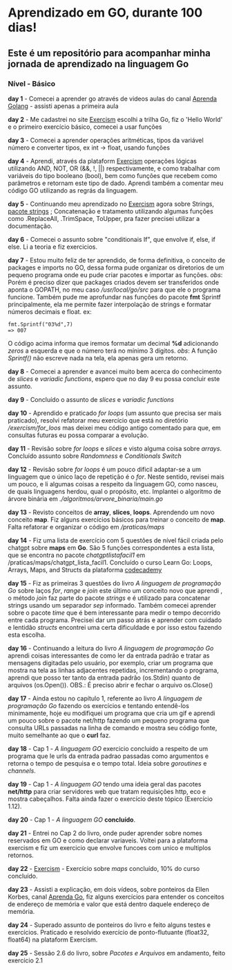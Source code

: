 # Aprendizado em GO, durante 100 dias!

## Este é um repositório para acompanhar minha jornada de aprendizado na linguagem Go

### Nível - Básico

__day 1__ - Comecei a aprender go através de videos aulas do canal [Aprenda Golang](https://youtu.be/bOlnyWOjVIo?si=kdFFeu08PQa5Leu1) - assisti apenas a primeira aula

__day 2__ - Me cadastrei no site [Exercism](https://exercism.org) escolhi a trilha Go, fiz o 'Hello World' e o primeiro exercício básico, comecei a usar funções

__day 3__ - Comecei a aprender operações aritméticas, tipos da variável número e converter tipos, ex int -> float, usando funções 

__day 4__ - Aprendi, através da plataform [Exercism](https://exercism.org) operações lógicas utilizando AND, NOT, OR (&&, !, ||) respectivamente, e como trabalhar com variáveis do tipo booleano (bool), bem como funções que recebem como parâmetros e retornam
este tipo de dado. Aprendi também a comentar meu código GO utilizando as regrás da linguagem.

__day 5__ - Continuando meu aprendizado no [Exercism](https://exercism.org) agora sobre Strings, [pacote strings](https://pkg.go.dev/strings#pkg-functions) ; Concatenação e tratamento utilizando algumas funções como .ReplaceAll, .TrimSpace, ToUpper, pra fazer precisei utilizar a documentação. 

__day 6__ - Comecei o assunto sobre "conditionais If", que envolve if, else, if else. Li a teoria e fiz exercicios.

__day 7__ - Estou muito feliz de ter aprendido, de forma definitiva, o conceito de packages e imports no GO, dessa forma pude organizar os diretorios de um pequeno programa
onde eu pude criar pacotes e importar as funções. 
_obs_: Porém é preciso dizer que packages criados devem ser transferidos onde aponta o GOPATH, no meu caso _/usr/local/go/src_ para que ele o programa funcione.
Também pude me aprofundar nas funções do pacote __fmt__ Sprintf principalmente, ela me permite fazer interpolação de strings e formatar números decimais e float.
ex:
```
fmt.Sprintf("03%d",7)
=> 007
```
O código acima informa que iremos formatar um decimal __%d__ adicionando _zeros_ a esquerda e que o número terá no mínimo 3 dígitos.
_obs_: A função _Sprintf()_ não escreve nada na tela, ela apenas gera um retorno.

__day 8__ - Comecei a aprender e avancei muito bem acerca do conhecimento de _slices_ e _variadic functions_, espero que no day 9 eu possa concluir este assunto.

__day 9__ - Concluído o assunto de _slices_ e _variadic functions_

__day 10__ - Aprendido e praticado _for loops_ (um assunto que precisa ser mais praticado), resolvi refatorar meu exercício que está no diretório _/exercism/for_loos_ mas deixei meu código antigo comentado para que, em consultas futuras eu possa comparar a evolução.

__day 11__ - Revisão sobre _for loops_ e _slices_ e visto alguma coisa sobre _arrays_. Concluído assunto sobre _Randomness_ e _Conditionals Switch_

__day 12__ - Revisão sobre _for loops_ é um pouco dificil adaptar-se a um linguagem que o único laço de repetição é o _for_. Neste sentido, revisei mais um pouco, e li algumas coisas a respeito da linguagem GO, como nasceu, de quais linguagens herdou, qual o propósito, etc.
Implantei o algoritmo de árvore binária em _./algoritmos/arvore_binaria/main.go_

__day 13__ - Revisto conceitos de __array__, __slices__, __loops__. Aprendendo um novo conceito __map__. Fiz alguns exercícios básicos para treinar o conceito de __map__. Falta refatorar e organizar o código em _/praticas/maps_

__day 14__ - Fiz uma lista de exercício com 5 questões de nível fácil criada pelo chatgpt sobre __maps__ em __Go__. São 5 funções correspondentes a esta lista, que se encontra no pacote _chatgptlistafacil1_ em /praticas/maps/chatgpt_lista_facil1.
Concluído o curso Learn Go: Loops, Arrays, Maps, and Structs da plataforma [codecademy](https://www.codecademy.com/learn)

__day 15__ - Fiz as primeiras 3 questões do livro _A linguagem de programação Go_ sobre laços _for_, _range_ e _join_ este último um conceito novo que aprendi , o método _join_ faz parte do pacote _strings_ e é utilizado para concatenar strings usando um separador _sep_ informado. Também comecei aprender sobre o pacote _time_ que é bem interessante para medir o tempo decorrido entre cada programa. Precisei dar um passo atrás e aprender com cuidado e lentidão _structs_ encontrei uma certa dificuldade e por isso estou fazendo esta escolha.

__day 16__ - Continuando a leitura do livro _A linguagem de programação Go_ aprendi coisas interessantes de como ler da entrada padrão e tratar as mensagens digitadas pelo usuário, por exemplo, criar um programa que mostra na tela as linhas adjacentes repetidas, incrementando o programa, aprendi que posso ter tanto da entrada padrão (os.Stdin) quanto de arquivos (os.Open(<nome-do-arquivo>)). OBS.: É preciso abrir e fechar o arquivo os.Close()

__day 17__ - Ainda estou no capítulo 1, referente ao livro _A linguagem de programação Go_ fazendo os exercícios e tentando entendê-los minimamente, hoje eu modifiquei um programa que cria um gif e aprendi um pouco sobre o pacote net/http fazendo um pequeno programa que consulta URLs passadas na linha de comando e mostra seu código fonte, muito semelhante ao que o __curl__ faz.

__day 18__ - Cap 1 - _A linguagem GO_ exercicio concluido a respeito de um programa que le urls da entrada padrao passadas como argumentos e retorna o tempo de pesquisa e o tempo total. Ideia sobre _goroutines_ e _channels_.

__day 19__ - Cap 1 - _A linguagem GO_ tendo uma ideia geral das pacotes __net/http__ para criar servidores web que tratam requisições http, eco e mostra cabeçalhos. Falta ainda fazer o exercício deste tópico (Exercício 1.12).

__day 20__ - Cap 1 - _A linguagem GO_ __concluído__.

__day 21__ - Entrei no Cap 2 do livro, onde puder aprender sobre nomes reservados em GO e como declarar variaveis. Voltei para a plataforma exercism e fiz um exercicio que envolve funcoes com unico e multiplos retornos.

__day 22__ - [Exercism](https://exercism.org/tracks/go) - Exercício sobre _maps_ concluído, 10% do curso concluído.

__day 23__ - Assisti a explicação, em dois vídeos, sobre ponteiros da Ellen Korbes, canal [Aprenda Go](https://youtu.be/l2YJ-5GpGr8?si=P5R5nbwjIQVvR-xi), fiz alguns exercícios para entender os conceitos de endereço de memória e valor que está dentro daquele endereço de memória.

__day 24__ - Superado assunto de ponteiros do livro e feito alguns testes e exercícios. Praticado e resolvido exercício de ponto-flutuante (float32, float64) na plataform Exercism.

__day 25__ - Sessão 2.6 do livro, sobre _Pacotes e Arquivos_ em andamento, feito exercício 2.1
